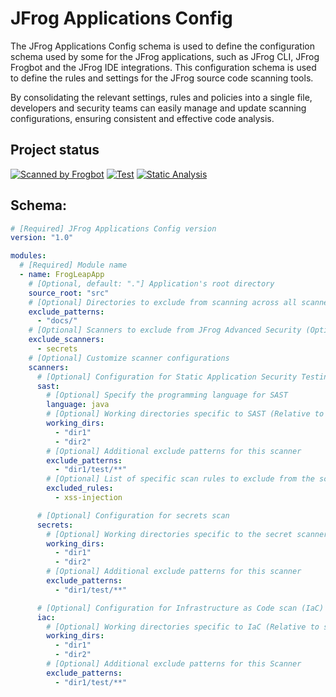 # JFrog Applications Config

The JFrog Applications Config schema is used to define the configuration schema used by some for the JFrog applications, such as JFrog CLI, JFrog Frogbot and the JFrog IDE integrations. This configuration schema is used to define the rules and settings for the JFrog source code scanning tools.

By consolidating the relevant settings, rules and policies into a single file, developers and security teams can easily manage and update scanning configurations, ensuring consistent and effective code analysis.

## Project status

[![Scanned by Frogbot](https://raw.github.com/jfrog/frogbot/master/images/frogbot-badge.svg)](https://github.com/jfrog/frogbot#readme)
[![Test](https://github.com/jfrog/jfrog-apps-config/actions/workflows/test.yml/badge.svg)](https://github.com/jfrog/jfrog-apps-config/actions/workflows/test.yml)
[![Static Analysis](https://github.com/jfrog/jfrog-apps-config/actions/workflows/analysis.yml/badge.svg)](https://github.com/jfrog/jfrog-apps-config/actions/workflows/analysis.yml)

## Schema:

```yaml
# [Required] JFrog Applications Config version
version: "1.0"

modules:
  # [Required] Module name
  - name: FrogLeapApp
    # [Optional, default: "."] Application's root directory
    source_root: "src"
    # [Optional] Directories to exclude from scanning across all scanners
    exclude_patterns:
      - "docs/"
    # [Optional] Scanners to exclude from JFrog Advanced Security (Options: "secrets", "sast", "iac")
    exclude_scanners:
      - secrets
    # [Optional] Customize scanner configurations
    scanners:
      # [Optional] Configuration for Static Application Security Testing (SAST)
      sast:
        # [Optional] Specify the programming language for SAST
        language: java
        # [Optional] Working directories specific to SAST (Relative to source_root)
        working_dirs:
          - "dir1"
          - "dir2"
        # [Optional] Additional exclude patterns for this scanner
        exclude_patterns:
          - "dir1/test/**"
        # [Optional] List of specific scan rules to exclude from the scan
        excluded_rules:
          - xss-injection

      # [Optional] Configuration for secrets scan
      secrets:
        # [Optional] Working directories specific to the secret scanner (Relative to source_root)
        working_dirs:
          - "dir1"
          - "dir2"
        # [Optional] Additional exclude patterns for this scanner
        exclude_patterns:
          - "dir1/test/**"

      # [Optional] Configuration for Infrastructure as Code scan (IaC)
      iac:
        # [Optional] Working directories specific to IaC (Relative to source_root)
        working_dirs:
          - "dir1"
          - "dir2"
        # [Optional] Additional exclude patterns for this Scanner
        exclude_patterns:
          - "dir1/test/**"
```
